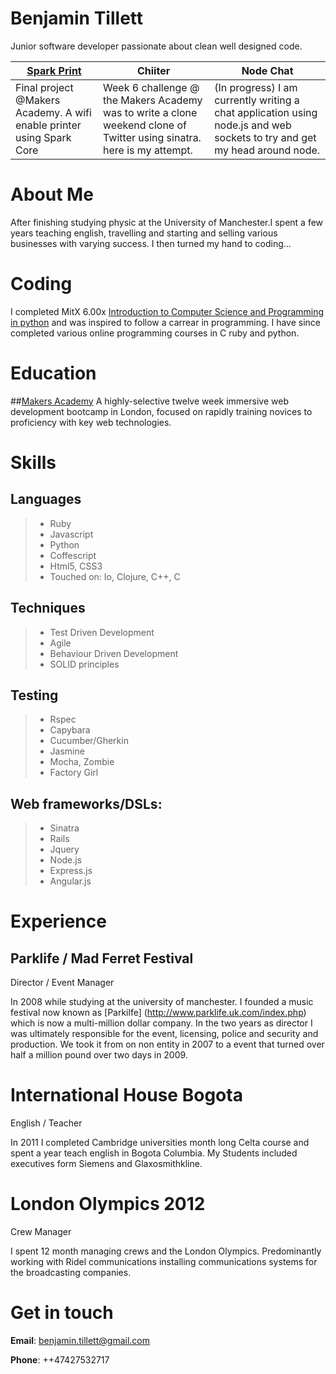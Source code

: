 Benjamin Tillett
===========


Junior software developer passionate about clean well designed code.




| [Spark Print](https://github.com/MakersSpark/Maker-Spark-Server) | Chiiter | Node Chat |
|-----------------|--------- |---------- |
| Final project @Makers Academy. A wifi enable printer using Spark Core | Week 6 challenge @ the Makers Academy was to  write a clone weekend  clone of Twitter using sinatra. here is my attempt. | (In progress) I am currently writing a chat application using node.js and web sockets to try and get my head around node.


About Me 
======

After finishing studying physic at the University of Manchester.I spent a few years teaching english, travelling and starting and selling various businesses with varying success. I then turned my hand to coding...

Coding
======

I completed MitX 6.00x [Introduction to Computer Science and Programming in python]( 
https://www.edx.org/course/mitx/mitx-6-00-1x-introduction-computer-2841#.VFIWUFOsWwE) and was inspired to follow a carrear in programming. I have since completed various online programming courses in C ruby and python. 

Education
=======

##[Makers Academy](http://www.makersacademy.com/)
A highly-selective twelve week immersive web development bootcamp in London, focused on rapidly training novices to proficiency with key web technologies.

Skills
====

Languages
---------------
> * Ruby 
> * Javascript
> * Python
> * Coffescript
> * Html5, CSS3
> * Touched on: Io, Clojure, C++, C 

Techniques
---------------
> * Test Driven Development  
> * Agile
> * Behaviour Driven Development
> * SOLID principles 

Testing
---------
> * Rspec
> * Capybara 
> * Cucumber/Gherkin
> * Jasmine 
> * Mocha, Zombie
> * Factory Girl

Web frameworks/DSLs:
-------------------------------
> * Sinatra
> * Rails 
> * Jquery
> * Node.js
> * Express.js
> * Angular.js





Experience 
=========

Parklife / Mad Ferret Festival
------------------------------------
Director / Event Manager

In 2008 while studying at the university of manchester. I founded a music festival now known as [Parkilfe] (http://www.parklife.uk.com/index.php) which is now  a multi-million dollar company. In the two years as director I was ultimately responsible for the event, licensing, police and security and production. We took it from on non entity in 2007 to a event that turned over half a million pound over two days in 2009.  

International House Bogota
=====================

English / Teacher

In 2011 I completed Cambridge universities month long Celta course and spent a year teach english in Bogota Columbia. My Students included executives form Siemens and Glaxosmithkline.

London Olympics 2012
==================

Crew Manager 

I spent 12 month managing crews and the London Olympics. Predominantly working with Ridel communications installing communications systems for the broadcasting companies.


Get in touch
=========

**Email**: [benjamin.tillett@gmail.com](mailto:benjamin.tillett@gmail.com)

**Phone**: ++47427532717


